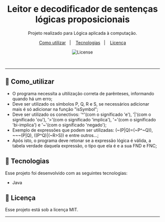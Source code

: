<h1 align="center">Leitor e decodificador de sentenças lógicas proposicionais</h1>

<p align="center">
Projeto realizado para Lógica aplicada à computação. <br/>
</p>

<p align="center">
   <a href="#-como_utilizar">Como utilizar</a>&nbsp;&nbsp;&nbsp;|&nbsp;&nbsp;&nbsp;
  <a href="#-tecnologias">Tecnologias</a>&nbsp;&nbsp;&nbsp;|&nbsp;&nbsp;&nbsp;
  <a href="#-licença">Licença</a>
</p>

<p align="center">
  <img alt="License" src="https://img.shields.io/static/v1?label=license&message=MIT&color=49AA26&labelColor=000000">
</p>

<br>

---
## 💬 Como_utilizar

- O programa necessíta a ultilização correta de parênteses, informando quando há um erro;
- Deve ser utilizado os símbolos P, Q, R e S, se necessários adicionar mais é só adicionar na função "isSymbol";
- Deve ser utilizado os conectivos: '^'(com o significado 'e'), '|'(com o significado 'ou'), '>'(com o significado 'implica'), '='(com o significado 'bi-implica') e '~'(com o significado 'negado');
- Exemplo de expressões que podem ser utilizadas: (~(P|Q)=(~P^~Q)), ~~~(P|Q), ((P^Q)|(~R>S)) e entre outros...;
- Após isto, o programa deve retonar se a expressão lógica é válida, a tabela verdade daquela expressão, o tipo que ela é e a sua FND e FNC;

## 🚀 Tecnologias

Esse projeto foi desenvolvido com as seguintes tecnologias:

- Java

## 📝 Licença

Esse projeto está sob a licença MIT.

---
